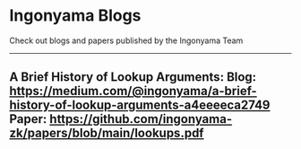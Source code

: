 # Ingonyama Blogs 

Check out blogs and papers published by the Ingonyama Team 

---

**A Brief History of Lookup Arguments:**
Blog: https://medium.com/@ingonyama/a-brief-history-of-lookup-arguments-a4eeeeca2749
Paper: https://github.com/ingonyama-zk/papers/blob/main/lookups.pdf 
---
